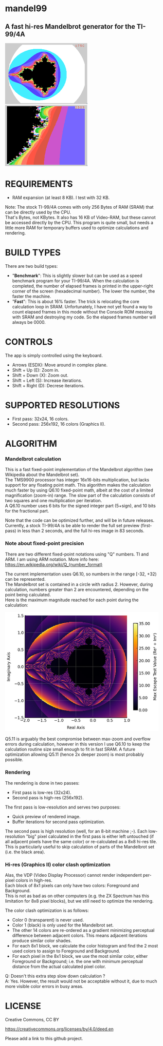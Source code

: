 # mandel99
## A fast hi-res Mandelbrot generator for the TI-99/4A

![screenshots](media/screenshot-20251022.png)
![screenshots](media/screenshot-20251022-2.png)


# REQUIREMENTS

- RAM expansion (at least 8 KB). I test with 32 KB.

Note: The stock TI-99/4A comes with only 256 Bytes of RAM (SRAM) that can be directly used by the CPU.  
That's Bytes, not KBytes. It also has 16 KB of Video-RAM, but these cannot be accessed directly by the CPU.
This program is quite small, but needs a little more RAM for temporary buffers used to optimize calculations and rendering.   

# BUILD TYPES

There are two build types:
- "**Benchmark**": This is slightly slower but can be used as a speed benchmark program for your TI-99/4A. When the calculation is completed, the number of elapsed frames is printed in the upper-right corner of the screen (hexadecimal number). The lower the number, the faster the machine.
- "**Fast**": This is about 16% faster. The trick is relocating the core calculation loop in SRAM. Unfortunately, I have not yet found a way to count elapsed frames in this mode without the Console ROM messing with SRAM and destroying my code. So the elapsed frames number will always be 0000.


# CONTROLS

The app is simply controlled using the keyboard.
- Arrows (ESDX): Move around in complex plane.
- Shift + Up (E): Zoom in.
- Shift + Down (X): Zoom out.
- Shift + Left (S): Increase iterations.
- Shift + Right (D): Decrese iterations.

# SUPPORTED RESOLUTIONS
- First pass: 32x24, 16 colors.
- Second pass: 256x192, 16 colors (Graphics II).

# ALGORITHM

### Mandelbrot calculation
This is a fast fixed-point implementation of the Mandelbrot algorithm (see Wikipedia about the Mandelbrot set).  
The TMS9900 processor has integer 16x16-bits multiplication, but lacks support for any floating point math.
This algorithm makes the calculation much faster by using Q6.10 fixed-point math, albeit at the cost of a limited magnification (zoom-in) range. 
The slow part of the calculation consists of two squares and one multiplication per iteration.  
A Q6.10 number uses 6 bits for the signed integer part (5+sign), and 10 bits for the fractional part.  

Note that the code can be optimized further, and will be in future releases.  
Currently, a stock TI-99/4A is be able to render the full set preview (first-pass) in less than 2 seconds, and the full hi-res image in 83 seconds.

### Note about fixed-point precision

There are two different fixed-point notations using "Q" numbers. TI and ARM. I am using ARM notation. More info here:  
https://en.wikipedia.org/wiki/Q_(number_format)  

The current implementation uses Q6.10, so numbers in the range [-32, +32) can be represented.  
The Mandelbrot set is contained in a circle with radius 2. However, during calculation, numbers greater than 2 are encountered, depending on the point being calculated.  
Here is the maximum magnitude reached for each point during the calculation:  

![screenshots](media/max_values.jpg)

Q5.11 is arguably the best compromise between max-zoom and overflow errors during calculation, however in this version I use Q6.10 to keep the calculation routine size small enough to fit in fast SRAM. A future optimization allowing Q5.11 (hence 2x deeper zoom) is most probably possible.

### Rendering

The rendering is done in two passes:
- First pass is low-res (32x24).
- Second pass is high-res (256x192).

The first pass is low-resolution and serves two purposes:
- Quick preview of rendered image.
- Buffer iterations for second pass optimization.

The second pass is high resolution (well, for an 8-bit machine ;-).
Each low-resolution "big" pixel calculated in the first pass is either left untouched (if all adjacent pixels have the same color) or re-calculated as a 8x8 hi-res tile.
This is particularly useful to skip calculation of parts of the Mandelbrot set (i.e. the black area).

### Hi-res (Graphics II) color clash optimization

Alas, the VDP (Video Display Processor) cannot render independent per-pixel colors in high-res.  
Each block of 8x1 pixels can only have two colors: Foreground and Background.  
This is not as bad as on other computers (e.g. the ZX Spectrum has this limitation for 8x8 pixel blocks), but we still need to optimize the rendering.  

The color clash optimization is as follows:
- Color 0 (transparent) is never used.
- Color 1 (black) is only used for the Mandelbrot set.
- The other 14 colors are re-ordered as a gradient minimizing perceptual difference between adjacent colors. This means adjacent iterations produce similar color shades.
- For each 8x1 block, we calculate the color histogram and find the 2 most used colors to assign to Foreground and Background.
- For each pixel in the 8x1 block, we use the most similar color, either Foreground or Background; i.e. the one with minimum perceptual distance from the actual calculated pixel color.

Q: Doesn't this extra step slow down calculation ?  
A: Yes. However, the result would not be acceptable without it, due to much more visible color errors in busy areas.

# LICENSE

Creative Commons, CC BY

https://creativecommons.org/licenses/by/4.0/deed.en

Please add a link to this github project.
